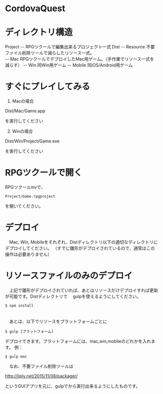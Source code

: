 CordovaQuest
===============

# ディレクトリ構造

 Project -- RPGツクールで編集出来るプロジェクト一式
 Dist 
   -- Resource  不要ファイル削除ツールで減らしたリソース一式。  
   -- Mac       RPGツクールでデプロイしたMac用ゲーム。（手作業でリソース一式を減らす）
   -- Win       同Win用ゲーム
   -- Mobile    同iOS/Android用ゲーム

 

# すぐにプレイしてみる

1. Macの場合

 Dist/Mac/Game.app

を実行してください

2. Winの場合

 Dist/Win/Project/Game.exe
 
を実行してください


# RPGツクールで開く

 RPGツクールmvで、

    Project/Game.rpgproject

を開いてください。

# デプロイ

　Mac, Win, Mobileをそれぞれ、Distディレクトリ以下の適切なディレクトリにデプロイしてください。
（すでに雛形がデプロイされているので、通常はこの操作は必要ありません）

# リソースファイルのみのデプロイ

　上記で雛形がデプロイされていれば、あとはリソースだけデプロイすれば更新が可能です。Distディレクトリで
　gulpを使えるようにしてください。


    $ npm install
　  
　あとは、以下でリソースをプラットフォームごとに

    $ gulp [プラットフォーム]

デプロイできます。プラットフォームには、mac,win,mobileのどれかを入れます。
例：

    $ gulp mac

　なお、不要ファイル削除ツールは

http://liply.net/2015/11/08/packager/

というGUIアプリを元に、gulpでから実行出来るようにしたものです。





